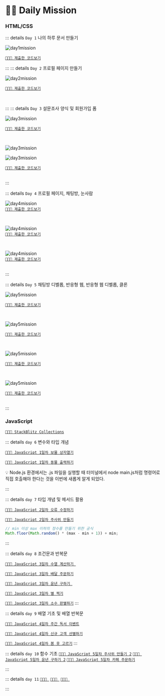 # 👊🏼 Daily Mission

### HTML/CSS

::: details `Day 1` 나의 하루 문서 만들기

![day1mission](./images/day01.png)
<br>

[`👩🏻‍💻 제출한 코드보기`](https://github.com/miloupark/OZ-DailyMission/tree/main/day1)

:::
::: details `Day 2` 프로필 페이지 만들기

![day2mission](./images/day02.png)

[`👩🏻‍💻 제출한 코드보기`](https://github.com/miloupark/OZ-DailyMission/tree/main/day2)

<br>

:::
::: details `Day 3` 설문조사 양식 및 회원가입 폼

![day3mission](./images/day03-1.png)

[`👩🏻‍💻 제출한 코드보기`](https://github.com/miloupark/OZ-DailyMission/blob/main/day3/day3-1/survey.html)

<br>

![day3mission](./images/day03-2.png)
<br>

![day3mission](./images/day03-3.png)

[`👩🏻‍💻 제출한 코드보기`](https://github.com/miloupark/OZ-DailyMission/tree/main/day3/day3-2)

<br>
:::

::: details `Day 4` 프로필 페이지, 채팅방, 눈사람

![day4mission](./images/day04-1.png)
<br>
[`👩🏻‍💻 제출한 코드보기`](https://github.com/miloupark/OZ-DailyMission/tree/main/day4/profile)

<br>

![day4mission](./images/day04-2.png)
<br>
[`👩🏻‍💻 제출한 코드보기`](https://github.com/miloupark/OZ-DailyMission/tree/main/day4/chat)

<br>

![day4mission](./images/day04-3.png)
<br>
[`👩🏻‍💻 제출한 코드보기`](https://github.com/miloupark/OZ-DailyMission/tree/main/day4/snowman)

<br>
:::

::: details `Day 5` 채팅방 디벨롭, 반응형 웹, 반응형 웹 디벨롭, 클론

![day5mission](./images/day05-1.png)

[`👩🏻‍💻 제출한 코드보기`](https://github.com/miloupark/OZ-DailyMission/tree/main/day5/chat)

<br>

![day5mission](./images/day05-2.png)

[`👩🏻‍💻 제출한 코드보기`](https://github.com/miloupark/OZ-DailyMission/tree/main/day5/responsive)

<br>

![day5mission](./images/day05-3.png)

[`👩🏻‍💻 제출한 코드보기`](https://github.com/miloupark/OZ-DailyMission/tree/main/day5/responsive_develop)

<br>

![day5mission](./images/day05-4.png)

[`👩🏻‍💻 제출한 코드보기`](https://github.com/miloupark/OZ-DailyMission/tree/main/market)

<br>
:::

### JavaScript

[`👩🏻‍💻 StackBlitz Collections`](https://stackblitz.com/@miloupark/collections/oz-dailymission-js)

::: details `day 6` 변수와 타입 개념

[`👩🏻‍💻 JavaScript 1일차 보물 상자열기`](https://github.com/miloupark/OZ-DailyMission/tree/main/market)

[`👩🏻‍💻 JavaScript 1일차 동물 출력하기`](https://stackblitz.com/edit/vitejs-vite-1zxmtbpj?file=main.js)

💡 Node.js 환경에서는 .js 파일을 실행할 때 터미널에서 node main.js처럼 명령어로 직접 호출해야 한다는 것을 이번에 새롭게 알게 되었다.

:::

::: details `day 7` 타입 개념 및 메서드 활용

[`👩🏻‍💻 JavaScript 2일차 오류 수정하기`](https://stackblitz.com/edit/vitejs-vite-bqoegzwp?file=main.js)

[`👩🏻‍💻 JavaScript 2일차 주사위 만들기`](https://stackblitz.com/edit/vitejs-vite-vt9dbulc?file=main.js)

```js
// min 이상 max 이하의 정수를 만들기 위한 공식
Math.floor(Math.random() * (max - min + 1)) + min;
```

:::

::: details `day 8` 조건문과 반복문

[`👩🏻‍💻 JavaScript 3일차 수열 계산하기 `](https://stackblitz.com/edit/vitejs-vite-dwasjr3q?file=main.js)

[`👩🏻‍💻 JavaScript 3일차 배달 주문하기`](https://stackblitz.com/edit/vitejs-vite-ppfmsdfq?file=main.js)

[`👩🏻‍💻 JavaScript 3일차 윤년 구하기 `](https://stackblitz.com/edit/vitejs-vite-jbjbxe3m?file=main.js)

[`👩🏻‍💻 JavaScript 3일차 별 찍기`](https://stackblitz.com/edit/vitejs-vite-dp5edziw?file=main.js)

[`👩🏻‍💻 JavaScript 3일차 소수 판별하기`](https://stackblitz.com/edit/vitejs-vite-pt88y7nf?file=main.js)
:::

::: details `day 9` 배열 기초 및 배열 반복문

[`👩🏻‍💻 JavaScript 4일차 주간 독서 이벤트`](https://stackblitz.com/edit/vitejs-vite-kyrr4fwm?file=main.js)

[`👩🏻‍💻 JavaScript 4일차 신규 고객 선별하기`](https://stackblitz.com/edit/vitejs-vite-vsrnopo5?file=main.js)

[`👩🏻‍💻 JavaScript 4일차 봄 옷 고르기`](https://stackblitz.com/edit/vitejs-vite-wwrf6erc?file=main.js)
:::

::: details `day 10` 함수 기초
[`👩🏻‍💻 JavaScript 5일차 주사위 만들기 2`](https://stackblitz.com/edit/vitejs-vite-lf1xfpcj?file=main.js)
[`👩🏻‍💻 JavaScript 5일차 윤년 구하기 2`](https://stackblitz.com/edit/vitejs-vite-vnsfbtdw?file=main.js)
[`👩🏻‍💻 JavaScript 5일차 카페 주문하기`](https://stackblitz.com/edit/vitejs-vite-xfvywc2w?file=main.js)

:::

::: details `day 11`
[`👩🏻‍💻 `](#)
[`👩🏻‍💻 `](#)
[`👩🏻‍💻 `](#)

:::

<Comment/>
